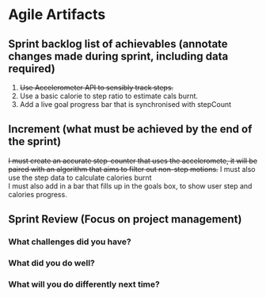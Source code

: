 # Agile Artifacts
## Sprint backlog list of achievables (annotate changes made during sprint, including data required)
1. ~~Use Accelerometer API to sensibly track steps.~~
2. Use a basic calorie to step ratio to estimate cals burnt.
3. Add a live goal progress bar that is synchronised with stepCount
## Increment (what must be achieved by the end of the sprint)
~~I must create an accurate step-counter that uses the acceleromete, it will be paired with an algorithm that aims to filter out non-step motions.~~
I must also use the step data to calculate calories burnt  
I must also add in a bar that fills up in the goals box, to show user step and calories progress.



## Sprint Review (Focus on project management)

### What challenges did you have?


### What did you do well?


### What will you do differently next time?


